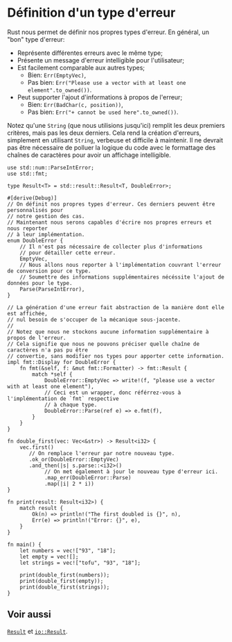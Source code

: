 # Définition d'un type d'erreur

Rust nous permet de définir nos propres types d'erreur. En général, un "bon" type d'erreur:

* Représente différentes erreurs avec le même type;
* Présente un message d'erreur intelligible pour l'utilisateur;
* Est facilement comparable aux autres types;
    * Bien: `Err(EmptyVec)`,
    * Pas bien: `Err("Please use a vector with at least one element".to_owned())`.
* Peut supporter l'ajout d'informations à propos de l'erreur;
    * Bien: `Err(BadChar(c, position))`,
    * Pas bien: `Err("+ cannot be used here".to_owned())`.

Notez qu'une `String` (que nous utilisions jusqu'ici) remplit les deux premiers critères, mais pas les deux derniers. 
Cela rend la création d'erreurs, simplement en utilisant `String`, verbeuse et difficile à maintenir. Il ne devrait pas être nécessaire de polluer la logique du code avec le formattage des chaînes de caractères pour avoir un affichage intelligible.

```rust,editable
use std::num::ParseIntError;
use std::fmt;

type Result<T> = std::result::Result<T, DoubleError>;

#[derive(Debug)]
// On définit nos propres types d'erreur. Ces derniers peuvent être personnalisés pour
// notre gestion des cas.
// Maintenant nous serons capables d'écrire nos propres erreurs et nous reporter
// à leur implémentation.
enum DoubleError {
    // Il n'est pas nécessaire de collecter plus d'informations
    // pour détailler cette erreur.
    EmptyVec,
    // Nous allons nous reporter à l'implémentation couvrant l'erreur de conversion pour ce type.
    // Soumettre des informations supplémentaires nécéssite l'ajout de données pour le type.
    Parse(ParseIntError),
}

// La génération d'une erreur fait abstraction de la manière dont elle est affichée,
// nul besoin de s'occuper de la mécanique sous-jacente.
//
// Notez que nous ne stockons aucune information supplémentaire à propos de l'erreur.
// Cela signifie que nous ne pouvons préciser quelle chaîne de caractères n'a pas pu être
// convertie, sans modifier nos types pour apporter cette information.
impl fmt::Display for DoubleError {
    fn fmt(&self, f: &mut fmt::Formatter) -> fmt::Result {
        match *self {
            DoubleError::EmptyVec => write!(f, "please use a vector with at least one element"),
            // Ceci est un wrapper, donc référrez-vous à l'implémentation de `fmt` respective
            // à chaque type.
            DoubleError::Parse(ref e) => e.fmt(f),
        }
    }
}

fn double_first(vec: Vec<&str>) -> Result<i32> {
    vec.first()
       // On remplace l'erreur par notre nouveau type.
       .ok_or(DoubleError::EmptyVec)
       .and_then(|s| s.parse::<i32>()
            // On met également à jour le nouveau type d'erreur ici.
            .map_err(DoubleError::Parse)
            .map(|i| 2 * i))
}

fn print(result: Result<i32>) {
    match result {
        Ok(n) => println!("The first doubled is {}", n),
        Err(e) => println!("Error: {}", e),
    }
}

fn main() {
    let numbers = vec!["93", "18"];
    let empty = vec![];
    let strings = vec!["tofu", "93", "18"];

    print(double_first(numbers));
    print(double_first(empty));
    print(double_first(strings));
}

```

## Voir aussi

[`Result`][result] et 
[`io::Result`][io_result].

[result]: https://doc.rust-lang.org/std/result/enum.Result.html
[io_result]: https://doc.rust-lang.org/std/io/type.Result.html
